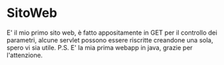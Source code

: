 # SitoWeb
E' il mio primo sito web, è fatto appositamente in GET per il controllo dei parametri, alcune servlet possono essere riscritte creandone una sola, spero vi sia utile.
P.S. E' la mia prima webapp in java, grazie per l'attenzione.
